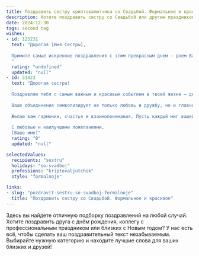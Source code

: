```yaml
---
title: Поздравить сестру криптовалютчика со Свадьбой. Формальное и красивое
description: Хотите поздравить сестру со Свадьбой или другим праздником? Наш ИИ создаст незабываемое поздравление, а вы обязательно выделитесь среди других.  
date: 2024-12-30
tags: second tag
wishes:
- id: 125231
  text: "Дорогая [Имя Сестры],
  
  Примите самые искренние поздравления с этим прекрасным днем – днем Вашей свадьбы! Желаю Вам с [Имя Супруга] крепкой любви, семейного счастья, взаимопонимания и благополучия. Пусть ваш общий путь будет наполнен радостью, гармонией и успехами. Пусть работа криптовалютчика приносит Вам стабильность и процветание, а семейный очаг всегда будет полон тепла и света.  Счастья Вам и долгой совместной жизни!
  "
  rating: "undefined"
  updated: "null"
- id: 33423
  text: "Дорогая сестра!
  
  Поздравляю тебя с самым важным и красивым событием в твоей жизни — днем свадьбы! Этот день наполнен чудесными моментами и искренними чувствами, которые будут сопровождать вас на новом жизненном пути.
  
  Ваше объединение символизирует не только любовь и дружбу, но и главное — совместный труд и поддержку друг друга. Как истинный криптовалютчик, ты знаешь, что в жизни, как и в трейдинге, важны терпение и доверие. Пусть ваша любовь будет прочной, как блокчейн, и растет с каждым днем, как самые успешные проекты.
  
  Желаю вам гармонии, счастья и взаимопонимания. Пусть каждый миг вашей совместной жизни будет наполнен радостью, теплом и светом.
  
  С любовью и наилучшими пожеланиями,
  [Ваше имя]"
  rating: "0"
  updated: "null"

selectedValues:
  recipients: "sestru"
  holidays: "so-svadboj"
  professions: "kriptovaljutchik"
  style: "formalnoje"

links:
- slug: "pozdravit-sestru-so-svadboj-formalnoje"
  title: "Поздравить сестру со Свадьбой. Формальное и красивое"
---
```


Здесь вы найдете отличную подборку поздравлений на любой случай. 
Хотите поздравить друга с днём рождения, коллегу с профессиональным праздником или близких с Новым годом? У нас есть всё, чтобы сделать ваш поздравительный текст незабываемым. Выбирайте нужную категорию и находите лучшие слова для ваших близких и друзей!
